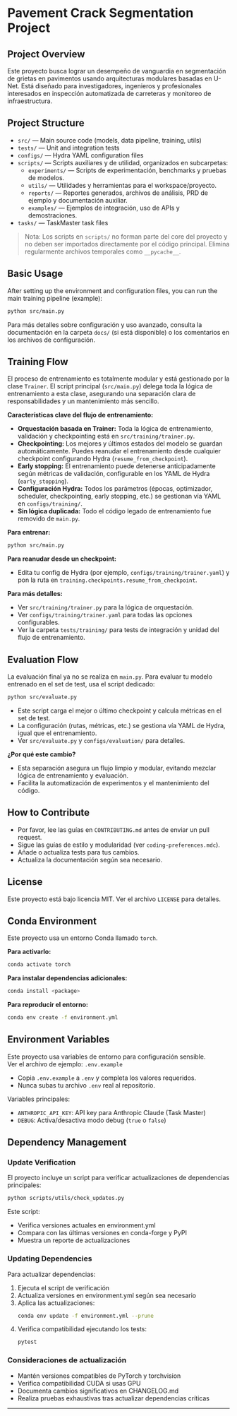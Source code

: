 # Pavement Crack Segmentation Project

## Project Overview

Este proyecto busca lograr un desempeño de vanguardia en segmentación de grietas en pavimentos usando arquitecturas modulares basadas en U-Net. Está diseñado para investigadores, ingenieros y profesionales interesados en inspección automatizada de carreteras y monitoreo de infraestructura.

## Project Structure

- `src/` — Main source code (models, data pipeline, training, utils)
- `tests/` — Unit and integration tests
- `configs/` — Hydra YAML configuration files
- `scripts/` — Scripts auxiliares y de utilidad, organizados en subcarpetas:
  - `experiments/` — Scripts de experimentación, benchmarks y pruebas de modelos.
  - `utils/` — Utilidades y herramientas para el workspace/proyecto.
  - `reports/` — Reportes generados, archivos de análisis, PRD de ejemplo y documentación auxiliar.
  - `examples/` — Ejemplos de integración, uso de APIs y demostraciones.
- `tasks/` — TaskMaster task files

> Nota: Los scripts en `scripts/` no forman parte del core del proyecto y no deben ser importados directamente por el código principal. Elimina regularmente archivos temporales como `__pycache__`.

## Basic Usage

After setting up the environment and configuration files, you can run the main training pipeline (example):

```bash
python src/main.py
```

Para más detalles sobre configuración y uso avanzado, consulta la documentación en la carpeta `docs/` (si está disponible) o los comentarios en los archivos de configuración.

## Training Flow

El proceso de entrenamiento es totalmente modular y está gestionado por la clase `Trainer`. El script principal (`src/main.py`) delega toda la lógica de entrenamiento a esta clase, asegurando una separación clara de responsabilidades y un mantenimiento más sencillo.

**Características clave del flujo de entrenamiento:**
- **Orquestación basada en Trainer:** Toda la lógica de entrenamiento, validación y checkpointing está en `src/training/trainer.py`.
- **Checkpointing:** Los mejores y últimos estados del modelo se guardan automáticamente. Puedes reanudar el entrenamiento desde cualquier checkpoint configurando Hydra (`resume_from_checkpoint`).
- **Early stopping:** El entrenamiento puede detenerse anticipadamente según métricas de validación, configurable en los YAML de Hydra (`early_stopping`).
- **Configuración Hydra:** Todos los parámetros (épocas, optimizador, scheduler, checkpointing, early stopping, etc.) se gestionan vía YAML en `configs/training/`.
- **Sin lógica duplicada:** Todo el código legado de entrenamiento fue removido de `main.py`.

**Para entrenar:**
```bash
python src/main.py
```

**Para reanudar desde un checkpoint:**
- Edita tu config de Hydra (por ejemplo, `configs/training/trainer.yaml`) y pon la ruta en `training.checkpoints.resume_from_checkpoint`.

**Para más detalles:**
- Ver `src/training/trainer.py` para la lógica de orquestación.
- Ver `configs/training/trainer.yaml` para todas las opciones configurables.
- Ver la carpeta `tests/training/` para tests de integración y unidad del flujo de entrenamiento.

## Evaluation Flow

La evaluación final ya no se realiza en `main.py`. Para evaluar tu modelo entrenado en el set de test, usa el script dedicado:

```bash
python src/evaluate.py
```

- Este script carga el mejor o último checkpoint y calcula métricas en el set de test.
- La configuración (rutas, métricas, etc.) se gestiona vía YAML de Hydra, igual que el entrenamiento.
- Ver `src/evaluate.py` y `configs/evaluation/` para detalles.

**¿Por qué este cambio?**
- Esta separación asegura un flujo limpio y modular, evitando mezclar lógica de entrenamiento y evaluación.
- Facilita la automatización de experimentos y el mantenimiento del código.

## How to Contribute

- Por favor, lee las guías en `CONTRIBUTING.md` antes de enviar un pull request.
- Sigue las guías de estilo y modularidad (ver `coding-preferences.mdc`).
- Añade o actualiza tests para tus cambios.
- Actualiza la documentación según sea necesario.

## License

Este proyecto está bajo licencia MIT. Ver el archivo `LICENSE` para detalles.

## Conda Environment

Este proyecto usa un entorno Conda llamado `torch`.

**Para activarlo:**
```bash
conda activate torch
```

**Para instalar dependencias adicionales:**
```bash
conda install <package>
```

**Para reproducir el entorno:**
```bash
conda env create -f environment.yml
```

## Environment Variables

Este proyecto usa variables de entorno para configuración sensible.  
Ver el archivo de ejemplo: `.env.example`

- Copia `.env.example` a `.env` y completa los valores requeridos.
- Nunca subas tu archivo `.env` real al repositorio.

Variables principales:
- `ANTHROPIC_API_KEY`: API key para Anthropic Claude (Task Master)
- `DEBUG`: Activa/desactiva modo debug (`true` o `false`)

## Dependency Management

### Update Verification

El proyecto incluye un script para verificar actualizaciones de dependencias principales:

```bash
python scripts/utils/check_updates.py
```

Este script:
- Verifica versiones actuales en environment.yml
- Compara con las últimas versiones en conda-forge y PyPI
- Muestra un reporte de actualizaciones

### Updating Dependencies

Para actualizar dependencias:

1. Ejecuta el script de verificación
2. Actualiza versiones en environment.yml según sea necesario
3. Aplica las actualizaciones:
   ```bash
   conda env update -f environment.yml --prune
   ```
4. Verifica compatibilidad ejecutando los tests:
   ```bash
   pytest
   ```

### Consideraciones de actualización

- Mantén versiones compatibles de PyTorch y torchvision
- Verifica compatibilidad CUDA si usas GPU
- Documenta cambios significativos en CHANGELOG.md
- Realiza pruebas exhaustivas tras actualizar dependencias críticas

--- 